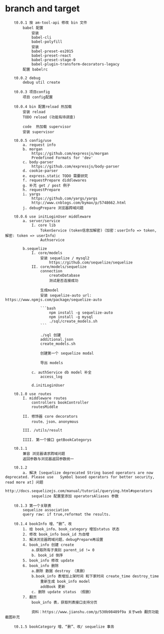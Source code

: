 # branch and target
		t0.0.1 按 am-tool-api 修改 bin 文件
			babel 配置
				安装
				babel-cli 
				babel-polyfill
				安装
				babel-preset-es2015
				babel-preset-react
				babel-preset-stage-0
				babel-plugin-transform-decorators-legacy
			配置 babelrc

		t0.0.2 debug
			debug util create

		t0.0.3 项目config 
			项目 config配置

		t0.0.4 bin 配置reload 热加载
			安装 reload
			TODO reload (功能有待调查)

			code  热加载 supervisor
			安装 supervisor

		t0.0.5 config/use
			a. request info
			b. morgan
				https://github.com/expressjs/morgan
				Predefined Formats for 'dev'
			c. body-parser
				https://github.com/expressjs/body-parser
			d. cookie-parser
			e. express.static TODO 需要研究
			f. requestPrepare diddlewares
			g. 补充 get / post 例子
			h. requestPrepare
			i. yargs 
				https://github.com/yargs/yargs
				http://www.cnblogs.com/bymax/p/5748662.html
			j. debugPrepare 浏览器跨域问题

		t0.0.6 use initLoginUser middleware
			a. server/service
				I. core lib
					TokenService (token信息加解密)（加密：userInfo => token, 解密: token => userInfo）
					Authservice

			b.sequelize
				I. core/models
					安装 sequelize / mysql2
						https://github.com/sequelize/sequelize
				II. core/models/sequelize
					connection
						createDatabase 
						测试是否连接成功

					生成model
					安装 sequelize-auto url: https://www.npmjs.com/package/sequelize-auto

					```bash
						npm install -g sequelize-auto
						npm install -g mysql
						./sql/create_models.sh
					```

					./sql 创建
					additional.json  
					create_models.sh

					创建第一个 sequelize modal

					导出 models

				c. authService db model 补全
					access_log
				
				d.initLoginUser

		t0.1.0 use routes
			I. middleware routes
				controllers bookController
				routesMiddle 

			II. 修饰器 core decorators
				route、json、anonymous

			III. /utils/result 

			IIII. 第一个接口 getBookCategorys
		
		t0.1.1
			兼容 浏览器请求跨域问题
			返回参数与浏览器返回参数统一

		t0.1.2 
			a. 解决 [sequelize deprecated String based operators are now deprecated. Please use 	Symbol based operators for better security, read more at] 问题
			http://docs.sequelizejs.com/manual/tutorial/querying.html#operators
				sequelize 配置里添加 operatorsAliases 参数

		t0.1.3 第一个关联表 
			sequelize association
			query raw: if true,reformat the results.

		t0.1.4 bookInfo 增、“删”、改
			1. 给 book_info、book_category 增加status 状态
			2. 修改 book_info book_id 为自增
			3. 解决浏览器跨域问题，debugPrepare再设置
			4. book_info 创建 create
				a.获取所有子类别 parent_id != 0
				b. book_id 倒序
			5. book_info 修改 update
			6. book_info 删除 
				a.删除 数据 destroy （真删）
				b.book_info 表增加上架时间 和下家时间 create_time destroy_time
					重新生成 book_info model
					addBook 更新
				c. 删除 update status （假删）
			7. 翻页
				book_info 表，获取列表接口支持分页

				资料：https://www.jianshu.com/p/530b98489f9a 关于web 翻页功能截图补充

		t0.1.5 bookCategory 增、“删”、改/ sequelize 事务